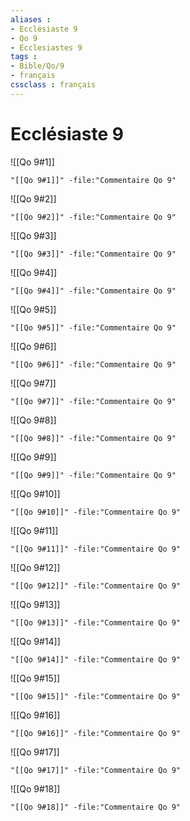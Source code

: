 ```yaml
---
aliases : 
- Ecclésiaste 9
- Qo 9
- Ecclesiastes 9
tags : 
- Bible/Qo/9
- français
cssclass : français
---
```


# Ecclésiaste 9

![[Qo 9#1]]

```query
"[[Qo 9#1]]" -file:"Commentaire Qo 9"
```

![[Qo 9#2]]

```query
"[[Qo 9#2]]" -file:"Commentaire Qo 9"
```

![[Qo 9#3]]

```query
"[[Qo 9#3]]" -file:"Commentaire Qo 9"
```

![[Qo 9#4]]

```query
"[[Qo 9#4]]" -file:"Commentaire Qo 9"
```

![[Qo 9#5]]

```query
"[[Qo 9#5]]" -file:"Commentaire Qo 9"
```

![[Qo 9#6]]

```query
"[[Qo 9#6]]" -file:"Commentaire Qo 9"
```

![[Qo 9#7]]

```query
"[[Qo 9#7]]" -file:"Commentaire Qo 9"
```

![[Qo 9#8]]

```query
"[[Qo 9#8]]" -file:"Commentaire Qo 9"
```

![[Qo 9#9]]

```query
"[[Qo 9#9]]" -file:"Commentaire Qo 9"
```

![[Qo 9#10]]

```query
"[[Qo 9#10]]" -file:"Commentaire Qo 9"
```

![[Qo 9#11]]

```query
"[[Qo 9#11]]" -file:"Commentaire Qo 9"
```

![[Qo 9#12]]

```query
"[[Qo 9#12]]" -file:"Commentaire Qo 9"
```

![[Qo 9#13]]

```query
"[[Qo 9#13]]" -file:"Commentaire Qo 9"
```

![[Qo 9#14]]

```query
"[[Qo 9#14]]" -file:"Commentaire Qo 9"
```

![[Qo 9#15]]

```query
"[[Qo 9#15]]" -file:"Commentaire Qo 9"
```

![[Qo 9#16]]

```query
"[[Qo 9#16]]" -file:"Commentaire Qo 9"
```

![[Qo 9#17]]

```query
"[[Qo 9#17]]" -file:"Commentaire Qo 9"
```

![[Qo 9#18]]

```query
"[[Qo 9#18]]" -file:"Commentaire Qo 9"
```

